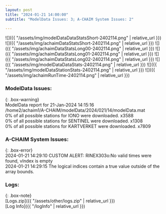 ```yaml
---
layout: post
title: "2024-01-21 14:00:00"
subtitle: "ModelData Issues: 3; A-CHAIM System Issues: 2"

---
```


![]({{ "/assets/img/modelDataDataStatsShort-2402114.png" | relative_url }})
![]({{ "/assets/img/achaimDataStatsShort-2402114.png" | relative_url }})
![]({{ "/assets/img/achaimDataStatsLong00-2402114.png" | relative_url }})
![]({{ "/assets/img/achaimDataStatsLong01-2402114.png" | relative_url }})
![]({{ "/assets/img/achaimDataStatsLong02-2402114.png" | relative_url }})
![]({{ "/assets/img/modelDataDataStats-2402114.png" | relative_url }})
![]({{ "/assets/img/modelDataStationStats-2402114.png" | relative_url }})
![]({{ "/assets/img/achaimRunTime-2402114.png" | relative_url }})


### ModelData Issues:  
  
{: .box-warning}  
 ModelData report for 21-Jan-2024 14:15:16   
 /home2/achaim1/A-CHAIM/modelData/2024/021/14/modelData.mat   
 0% of all possible stations for IONO were downloaded. x3588   
 0% of all possible stations for SENTINEL were downloaded. x1308   
 0% of all possible stations for KARTVERKET were downloaded. x7809   
  
### A-CHAIM System Issues:  
  
{: .box-error}  
2024-01-21 14:29:10 CUSTOM ALERT: RINEX303o:No valid times were found, vIndex is empty  
2024-01-21 14:29:15 The logical indices contain a true value outside of the array bounds.  

### Logs:  
  
{: .box-note}  
[Logs.zip]({{ "/assets/other/logs.zip" | relative_url }})  
[Log Info]({{ "/logInfo" | relative_url }})  
